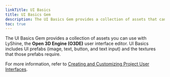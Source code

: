 ```yaml
---
linkTitle: UI Basics
title: UI Basics Gem
description: The UI Basics Gem provides a collection of assets that can be used  with LyShine, the Open 3D Engine (O3DE) runtime User Interface system and editor.
toc: true
---
```


The UI Basics Gem provides a collection of assets you can use with LyShine, the **Open 3D Engine (O3DE)** user interface editor. UI Basics includes UI prefabs (image, text, button, and text input) and the textures that those prefabs require.

For more information, refer to [Creating and Customizing Project User Interfaces](/docs/user-guide/interactivity/user-interface/).

